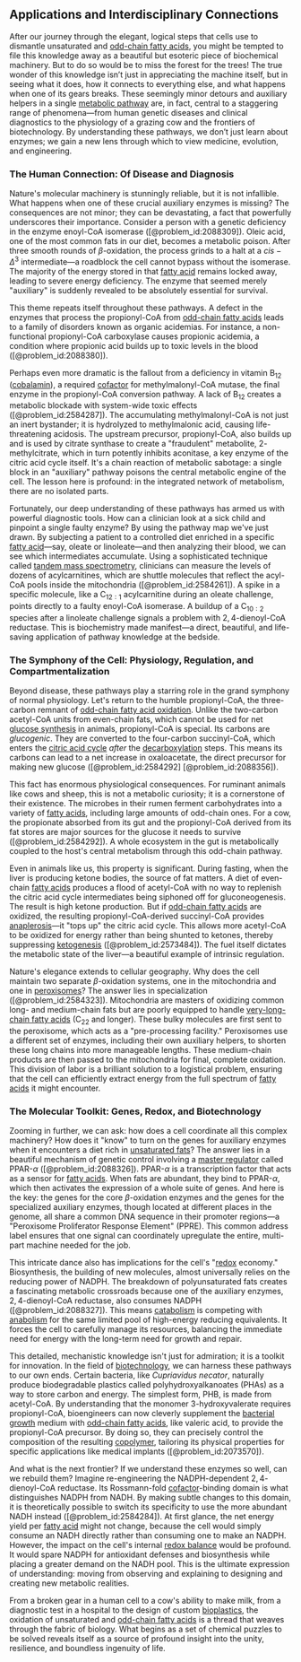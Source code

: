 ## Applications and Interdisciplinary Connections

After our journey through the elegant, logical steps that cells use to dismantle unsaturated and [odd-chain fatty acids](@article_id:178550), you might be tempted to file this knowledge away as a beautiful but esoteric piece of biochemical machinery. But to do so would be to miss the forest for the trees! The true wonder of this knowledge isn’t just in appreciating the machine itself, but in seeing what it does, how it connects to everything else, and what happens when one of its gears breaks. These seemingly minor detours and auxiliary helpers in a single [metabolic pathway](@article_id:174403) are, in fact, central to a staggering range of phenomena—from human genetic diseases and clinical diagnostics to the physiology of a grazing cow and the frontiers of biotechnology. By understanding these pathways, we don’t just learn about enzymes; we gain a new lens through which to view medicine, evolution, and engineering.

### The Human Connection: Of Disease and Diagnosis

Nature's molecular machinery is stunningly reliable, but it is not infallible. What happens when one of these crucial auxiliary enzymes is missing? The consequences are not minor; they can be devastating, a fact that powerfully underscores their importance. Consider a person with a genetic deficiency in the enzyme enoyl-CoA isomerase ([@problem_id:2088309]). Oleic acid, one of the most common fats in our diet, becomes a metabolic poison. After three smooth rounds of $\beta$-oxidation, the process grinds to a halt at a $cis-\Delta^3$ intermediate—a roadblock the cell cannot bypass without the isomerase. The majority of the energy stored in that [fatty acid](@article_id:152840) remains locked away, leading to severe energy deficiency. The enzyme that seemed merely "auxiliary" is suddenly revealed to be absolutely essential for survival.

This theme repeats itself throughout these pathways. A defect in the enzymes that process the propionyl-CoA from [odd-chain fatty acids](@article_id:178550) leads to a family of disorders known as organic acidemias. For instance, a non-functional propionyl-CoA carboxylase causes propionic acidemia, a condition where propionic acid builds up to toxic levels in the blood ([@problem_id:2088380]).

Perhaps even more dramatic is the fallout from a deficiency in vitamin $\text{B}_{12}$ ([cobalamin](@article_id:175127)), a required [cofactor](@article_id:199730) for methylmalonyl-CoA mutase, the final enzyme in the propionyl-CoA conversion pathway. A lack of $\text{B}_{12}$ creates a metabolic blockade with system-wide toxic effects ([@problem_id:2584287]). The accumulating methylmalonyl-CoA is not just an inert bystander; it is hydrolyzed to methylmalonic acid, causing life-threatening acidosis. The upstream precursor, propionyl-CoA, also builds up and is used by citrate synthase to create a "fraudulent" metabolite, $2$-methylcitrate, which in turn potently inhibits aconitase, a key enzyme of the citric acid cycle itself. It's a chain reaction of metabolic sabotage: a single block in an "auxiliary" pathway poisons the central metabolic engine of the cell. The lesson here is profound: in the integrated network of metabolism, there are no isolated parts.

Fortunately, our deep understanding of these pathways has armed us with powerful diagnostic tools. How can a clinician look at a sick child and pinpoint a single faulty enzyme? By using the pathway map we've just drawn. By subjecting a patient to a controlled diet enriched in a specific [fatty acid](@article_id:152840)—say, oleate or linoleate—and then analyzing their blood, we can see which intermediates accumulate. Using a sophisticated technique called [tandem mass spectrometry](@article_id:148102), clinicians can measure the levels of dozens of acylcarnitines, which are shuttle molecules that reflect the acyl-CoA pools inside the mitochondria ([@problem_id:2584261]). A spike in a specific molecule, like a $\text{C}_{12:1}$ acylcarnitine during an oleate challenge, points directly to a faulty enoyl-CoA isomerase. A buildup of a $\text{C}_{10:2}$ species after a linoleate challenge signals a problem with $2,4$-dienoyl-CoA reductase. This is biochemistry made manifest—a direct, beautiful, and life-saving application of pathway knowledge at the bedside.

### The Symphony of the Cell: Physiology, Regulation, and Compartmentalization

Beyond disease, these pathways play a starring role in the grand symphony of normal physiology. Let's return to the humble propionyl-CoA, the three-carbon remnant of [odd-chain fatty acid oxidation](@article_id:167628). Unlike the two-carbon acetyl-CoA units from even-chain fats, which cannot be used for net [glucose synthesis](@article_id:170292) in animals, propionyl-CoA is special. Its carbons are *glucogenic*. They are converted to the four-carbon succinyl-CoA, which enters the [citric acid cycle](@article_id:146730) *after* the [decarboxylation](@article_id:200665) steps. This means its carbons can lead to a net increase in oxaloacetate, the direct precursor for making new glucose ([@problem_id:2584292] [@problem_id:2088356]).

This fact has enormous physiological consequences. For ruminant animals like cows and sheep, this is not a metabolic curiosity; it is a cornerstone of their existence. The microbes in their rumen ferment carbohydrates into a variety of [fatty acids](@article_id:144920), including large amounts of odd-chain ones. For a cow, the propionate absorbed from its gut and the propionyl-CoA derived from its fat stores are major sources for the glucose it needs to survive ([@problem_id:2584292]). A whole ecosystem in the gut is metabolically coupled to the host's central metabolism through this odd-chain pathway.

Even in animals like us, this property is significant. During fasting, when the liver is producing ketone bodies, the source of fat matters. A diet of even-chain [fatty acids](@article_id:144920) produces a flood of acetyl-CoA with no way to replenish the citric acid cycle intermediates being siphoned off for gluconeogenesis. The result is high ketone production. But if [odd-chain fatty acids](@article_id:178550) are oxidized, the resulting propionyl-CoA-derived succinyl-CoA provides [anaplerosis](@article_id:152951)—it "tops up" the citric acid cycle. This allows more acetyl-CoA to be oxidized for energy rather than being shunted to ketones, thereby suppressing [ketogenesis](@article_id:164827) ([@problem_id:2573484]). The fuel itself dictates the metabolic state of the liver—a beautiful example of intrinsic regulation.

Nature's elegance extends to cellular geography. Why does the cell maintain two separate $\beta$-oxidation systems, one in the mitochondria and one in [peroxisomes](@article_id:154363)? The answer lies in specialization ([@problem_id:2584323]). Mitochondria are masters of oxidizing common long- and medium-chain fats but are poorly equipped to handle [very-long-chain fatty acids](@article_id:144574) ($\text{C}_{22}$ and longer). These bulky molecules are first sent to the peroxisome, which acts as a "pre-processing facility." Peroxisomes use a different set of enzymes, including their own auxiliary helpers, to shorten these long chains into more manageable lengths. These medium-chain products are then passed to the mitochondria for final, complete oxidation. This division of labor is a brilliant solution to a logistical problem, ensuring that the cell can efficiently extract energy from the full spectrum of [fatty acids](@article_id:144920) it might encounter.

### The Molecular Toolkit: Genes, Redox, and Biotechnology

Zooming in further, we can ask: how does a cell coordinate all this complex machinery? How does it "know" to turn on the genes for auxiliary enzymes when it encounters a diet rich in [unsaturated fats](@article_id:163252)? The answer lies in a beautiful mechanism of genetic control involving a [master regulator](@article_id:265072) called PPAR-$\alpha$ ([@problem_id:2088326]). PPAR-$\alpha$ is a transcription factor that acts as a sensor for [fatty acids](@article_id:144920). When fats are abundant, they bind to PPAR-$\alpha$, which then activates the expression of a whole suite of genes. And here is the key: the genes for the core $\beta$-oxidation enzymes and the genes for the specialized auxiliary enzymes, though located at different places in the genome, all share a common DNA sequence in their promoter regions—a "Peroxisome Proliferator Response Element" (PPRE). This common address label ensures that one signal can coordinately upregulate the entire, multi-part machine needed for the job.

This intricate dance also has implications for the cell's "[redox](@article_id:137952) economy." Biosynthesis, the building of new molecules, almost universally relies on the reducing power of NADPH. The breakdown of polyunsaturated fats creates a fascinating metabolic crossroads because one of the auxiliary enzymes, $2,4$-dienoyl-CoA reductase, also consumes NADPH ([@problem_id:2088327]). This means [catabolism](@article_id:140587) is competing with [anabolism](@article_id:140547) for the same limited pool of high-energy reducing equivalents. It forces the cell to carefully manage its resources, balancing the immediate need for energy with the long-term need for growth and repair.

This detailed, mechanistic knowledge isn't just for admiration; it is a toolkit for innovation. In the field of [biotechnology](@article_id:140571), we can harness these pathways to our own ends. Certain bacteria, like *Cupriavidus necator*, naturally produce biodegradable plastics called polyhydroxyalkanoates (PHAs) as a way to store carbon and energy. The simplest form, PHB, is made from acetyl-CoA. By understanding that the monomer 3-hydroxyvalerate requires propionyl-CoA, bioengineers can now cleverly supplement the [bacterial growth](@article_id:141721) medium with [odd-chain fatty acids](@article_id:178550), like valeric acid, to provide the propionyl-CoA precursor. By doing so, they can precisely control the composition of the resulting [copolymer](@article_id:157434), tailoring its physical properties for specific applications like medical implants ([@problem_id:2073570]).

And what is the next frontier? If we understand these enzymes so well, can we rebuild them? Imagine re-engineering the NADPH-dependent $2,4$-dienoyl-CoA reductase. Its Rossmann-fold [cofactor](@article_id:199730)-binding domain is what distinguishes NADPH from NADH. By making subtle changes to this domain, it is theoretically possible to switch its specificity to use the more abundant NADH instead ([@problem_id:2584284]). At first glance, the net energy yield per [fatty acid](@article_id:152840) might not change, because the cell would simply consume an NADH directly rather than consuming one to make an NADPH. However, the impact on the cell's internal [redox balance](@article_id:166412) would be profound. It would spare NADPH for antioxidant defenses and biosynthesis while placing a greater demand on the NADH pool. This is the ultimate expression of understanding: moving from observing and explaining to designing and creating new metabolic realities.

From a broken gear in a human cell to a cow's ability to make milk, from a diagnostic test in a hospital to the design of custom [bioplastics](@article_id:168869), the oxidation of unsaturated and [odd-chain fatty acids](@article_id:178550) is a thread that weaves through the fabric of biology. What begins as a set of chemical puzzles to be solved reveals itself as a source of profound insight into the unity, resilience, and boundless ingenuity of life.